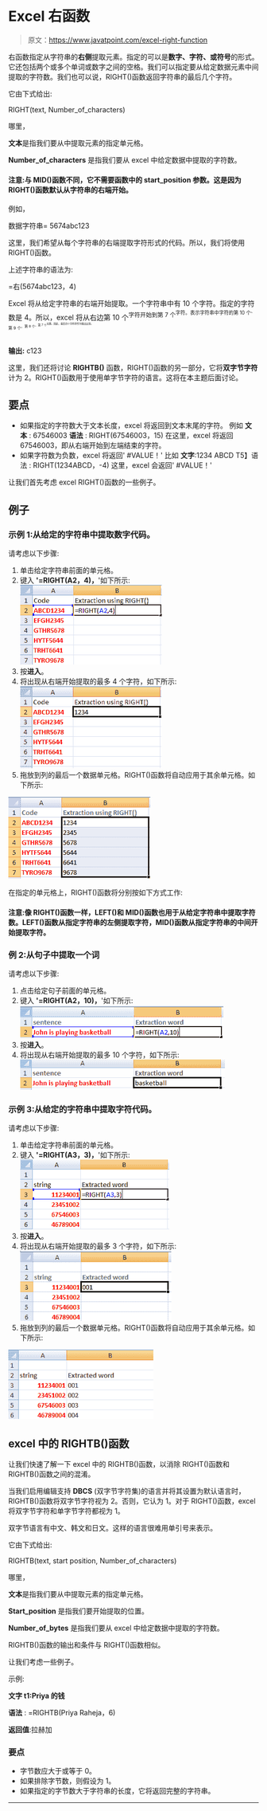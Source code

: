 # Excel 右函数

> 原文：<https://www.javatpoint.com/excel-right-function>

右函数指定从字符串的**右侧**提取元素。指定的可以是**数字、字符、**或**符号**的形式。它还包括两个或多个单词或数字之间的空格。我们可以指定要从给定数据元素中间提取的字符数。我们也可以说，RIGHT()函数返回字符串的最后几个字符。

它由下式给出:

RIGHT(text, Number_of_characters)

哪里，

**文本**是指我们要从中提取元素的指定单元格。

**Number_of_characters** 是指我们要从 excel 中给定数据中提取的字符数。

#### 注意:与 MID()函数不同，它不需要函数中的 start_position 参数。这是因为 RIGHT()函数默认从字符串的右端开始。

例如，

数据字符串= 5674abc123

这里，我们希望从每个字符串的右端提取字符形式的代码。所以，我们将使用 RIGHT()函数。

上述字符串的语法为:

=右(5674abc123，4)

Excel 将从给定字符串的右端开始提取。一个字符串中有 10 个字符。指定的字符数是 4。所以，excel 将从右边第 10 个<sup>字符开始到第 7 个<sup>字符。表示字符串中字符的第 10 个<sup>、第 9 个<sup>、第 8 个<sup>、第 7 个<sup>位置。因此，最后四个字符将作为输出出现。</sup></sup></sup></sup></sup></sup>

**输出:** c123

这里，我们还将讨论 **RIGHTB()** 函数，RIGHT()函数的另一部分，它将**双字节字符**计为 2。RIGHT()函数用于使用单字节字符的语言。这将在本主题后面讨论。

## 要点

*   如果指定的字符数大于文本长度，excel 将返回到文本末尾的字符。
    例如
    **文本** : 67546003
    **语法** : RIGHT(67546003，15)
    在这里，excel 将返回 67546003，即从右端开始到左端结束的字符。
*   如果字符数为负数，excel 将返回' #VALUE！'
    比如
    **文字**:1234 ABCD
    T5】语法 : RIGHT(1234ABCD，-4)
    这里，excel 会返回' #VALUE！'

让我们首先考虑 excel RIGHT()函数的一些例子。

## 例子

### 示例 1:从给定的字符串中提取数字代码。

请考虑以下步骤:

1.  单击给定字符串前面的单元格。
2.  键入 **'=RIGHT(A2，4)，**'如下所示:
    ![Excel right function](img/73484bbb1445c6cb171b617f2eaccd73.png)
3.  按**进入**。
4.  将出现从右端开始提取的最多 4 个字符，如下所示:
    ![Excel right function](img/84d555ebc0d1322b8114b8c7fd0e493a.png)
5.  拖放到列的最后一个数据单元格。RIGHT()函数将自动应用于其余单元格。如下所示:

![Excel right function](img/572d66f06c9eeda41e73fe6b70263655.png)

在指定的单元格上，RIGHT()函数将分别按如下方式工作:

#### 注意:像 RIGHT()函数一样，LEFT()和 MID()函数也用于从给定字符串中提取字符数。LEFT()函数从指定字符串的左侧提取字符，MID()函数从指定字符串的中间开始提取字符。

### 例 2:从句子中提取一个词

请考虑以下步骤:

1.  点击给定句子前面的单元格。
2.  键入 **'=RIGHT(A2，10)，**'如下所示:
    ![Excel right function](img/4e2422a5217a5789584a95067d95ac19.png)
3.  按**进入**。
4.  将出现从右端开始提取的最多 10 个字符，如下所示:
    ![Excel right function](img/45ade2886750f59b2138422352d2179f.png)

### 示例 3:从给定的字符串中提取字符代码。

请考虑以下步骤:

1.  单击给定字符串前面的单元格。
2.  键入 **'=RIGHT(A3，3)，**'如下所示:
    ![Excel right function](img/1573866479aab4c9005bf64b421005d3.png)
3.  按**进入**。
4.  将出现从右端开始提取的最多 3 个字符，如下所示:
    ![Excel right function](img/28c6c38070af4bf85a96f3c92a3b6530.png)
5.  拖放到列的最后一个数据单元格。RIGHT()函数将自动应用于其余单元格。如下所示:

![Excel right function](img/1f733ee5d8fd2d3549fd33900c9602ec.png)

## excel 中的 RIGHTB()函数

让我们快速了解一下 excel 中的 RIGHTB()函数，以消除 RIGHT()函数和 RIGHTB()函数之间的混淆。

当我们启用编辑支持 **DBCS** (双字节字符集)的语言并将其设置为默认语言时，RIGHTB()函数将双字节字符视为 2。否则，它认为 1。对于 RIGHT()函数，excel 将双字节字符和单字节字符都视为 1。

双字节语言有中文、韩文和日文。这样的语言很难用单引号来表示。

它由下式给出:

RIGHTB(text, start position, Number_of_characters)

哪里，

**文本**是指我们要从中提取元素的指定单元格。

**Start_position** 是指我们要开始提取的位置。

**Number_of_bytes** 是指我们要从 excel 中给定数据中提取的字符数。

RIGHTB()函数的输出和条件与 RIGHT()函数相似。

让我们考虑一些例子。

示例:

**文字 t1:Priya 的钱**

**语法** : =RIGHTB(Priya Raheja，6)

**返回值**:拉赫加

### 要点

*   字节数应大于或等于 0。
*   如果排除字节数，则假设为 1。
*   如果指定的字节数大于字符串的长度，它将返回完整的字符串。

* * *
